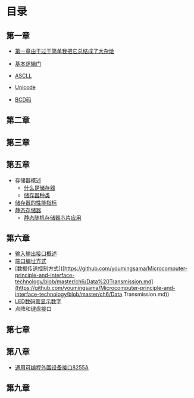 # 目录

## 第一章

- [第一章由于过于简单我把它总结成了大杂烩](https://github.com/youmingsama/Microcomputer-principle-and-interface-technology/blob/master/ch1/ch1.md)

- [基本逻辑门](https://github.com/youmingsama/Microcomputer-principle-and-interface-technology/blob/master/ch1/ch2.md)

- [ASCLL](https://github.com/youmingsama/Microcomputer-principle-and-interface-technology/blob/master/ch1/ch3.md)

- [Unicode](https://github.com/youmingsama/Microcomputer-principle-and-interface-technology/blob/master/ch1/Unicode.md)
- [BCD码](https://github.com/youmingsama/Microcomputer-principle-and-interface-technology/blob/master/ch1/BCD-code.md)

## 第二章

## 第三章

## 第五章

- 存储器概述
  - [什么是储存器](https://github.com/youmingsama/Microcomputer-principle-and-interface-technology/blob/master/ch5/RAM.md)
  - [储存器种类](https://github.com/youmingsama/Microcomputer-principle-and-interface-technology/blob/master/ch5/RAMITOR.md)
- [储存器的性能指标](https://github.com/youmingsama/Microcomputer-principle-and-interface-technology/blob/master/ch5/function.md)
- [静态存储器](https://github.com/youmingsama/Microcomputer-principle-and-interface-technology/blob/master/ch5/Static%20Random-Access%20Memory.md)
  - [静态随机存储器芯片应用](https://github.com/youmingsama/Microcomputer-principle-and-interface-technology/blob/master/ch5/Static%20Random-Access%20Memory-action.md)

## 第六章

- [输入输出接口概述](https://github.com/youmingsama/Microcomputer-principle-and-interface-technology/blob/master/ch6/%E8%BE%93%E5%85%A5%E8%BE%93%E5%87%BA%E6%8E%A5%E5%8F%A3%E6%A6%82%E8%BF%B0.md)
- [端口编址方式](https://github.com/youmingsama/Microcomputer-principle-and-interface-technology/blob/master/ch6/%E7%AB%AF%E5%8F%A3%E7%BC%96%E5%9D%80%E6%96%B9%E5%BC%8F.md)
- [数据传送控制方式]([https://github.com/youmingsama/Microcomputer-principle-and-interface-technology/blob/master/ch6/Data%20Transmission.md](https://github.com/youmingsama/Microcomputer-principle-and-interface-technology/blob/master/ch6/Data Transmission.md))
- [LED数码管显示数字](https://github.com/youmingsama/Microcomputer-principle-and-interface-technology/blob/master/ch6/LED.md)
- 点阵和键盘接口[]()

## 第七章

## 第八章

- [通用可编程外围设备接口8255A](https://github.com/youmingsama/Microcomputer-principle-and-interface-technology/blob/master/ch8/ch8.md)

## 第九章